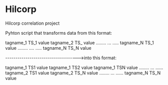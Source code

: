 # Hilcorp
Hilcorp correlation project

Pyhton script that transforms data from this format:

tagname_1 TS_1 value
tagname_2 TS_ value
........ ... .....
tagname_N  TS_1 value
........ .... .....
tagname_N  TS_N  value

------------------------------------>into this format:

tagname_1 TS1 value
tagname_1 TS2 value
tagname_1 TSN value
........ ... ......
tagname_2 TS1  value
tagname_2 TS_N  value
........ ... ......
tagname_N TS_N  value

